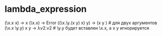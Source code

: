 # lambda_expression
(\x.x x) -> x
(\x.x) -> Error
((\x.\y.(x y) x) y) -> (x y ) # для двух аргументов
(\x.x \y.y) x y -> λv2.v2 # \y.y будет вставлен \x.x, а x y игнорируется
